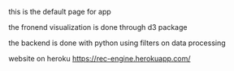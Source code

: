 this is the default page for app

the fronend visualization is done through d3 package

the backend is done with python using filters on data processing

website on heroku https://rec-engine.herokuapp.com/